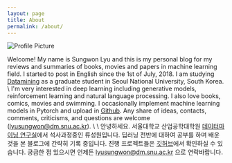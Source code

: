 ```yaml
---
layout: page
title: About
permalink: /about/
---
```


<img src="{{ site.baseurl }}/assets/profile.jpg" title="Profile Picture" class="profile">

Welcome! My name is Sungwon Lyu and this is my personal blog for my reviews and summaries of books, movies and papers in machine learning field. I started to post in English since the 1st of July, 2018. I am studying [Datamining]("http://dm.snu.ac.kr") as a graduate student in Seoul National University, South Korea. \\
I'm very interested in deep learning including generative models, reinforcement learning and natural language processing. I also love books, comics, movies and swimming. I occasionally implement machine learning models in Pytorch and upload in [Github](http://github.com/lyusungwon). Any share of ideas, contacts, comments, criticisms, and questions are welcome (lyusungwon@dm.snu.ac.kr). 
\\
\\
안녕하세요. 서울대학교 산업공학대학원 [데이터마이닝 연구실]("http://dm.snu.ac.kr")에서 석사과정중인 류성원입니다. 딥러닝 전반에 대하여 공부를 하며 배운 것을 본 블로그에 간략히 기록 중입니다. 진행 프로젝트들은 [깃허브](http://github.com/lyusungwon)에서 확인하실 수 있습니다. 궁금한 점 있으시면 언제든 lyusungwon@dm.snu.ac.kr 으로 연락바랍니다. 
